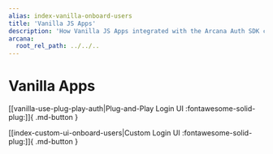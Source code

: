 ```yaml
---
alias: index-vanilla-onboard-users
title: 'Vanilla JS Apps'
description: 'How Vanilla JS Apps integrated with the Arcana Auth SDK can onboard users via plug-and-play or custom login UI options.'
arcana:
  root_rel_path: ../../..
---
```


# Vanilla Apps

[[vanilla-use-plug-play-auth|Plug-and-Play Login UI :fontawesome-solid-plug:]]{ .md-button }

[[index-custom-ui-onboard-users|Custom Login UI :fontawesome-solid-plug:]]{ .md-button }